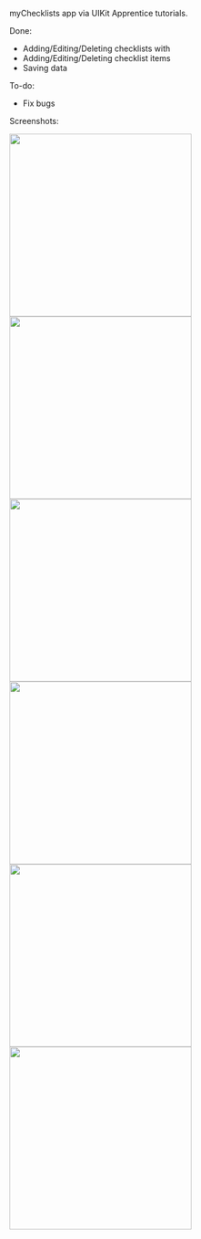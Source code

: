 myChecklists app via UIKit Apprentice tutorials.



Done:

* Adding/Editing/Deleting checklists with
* Adding/Editing/Deleting checklist items
* Saving data


To-do:

* Fix bugs

Screenshots:

<img src="https://https://github.com/torykips/myChecklists/blob/main/Checklist1.png" width="320">
<img src="https://https://github.com/torykips/myChecklists/blob/main/Checklist2.png" width="320">
<img src="https://https://github.com/torykips/myChecklists/blob/main/Checklist3.png" width="320">
<img src="https://https://github.com/torykips/myChecklists/blob/main/Checklist4.png" width="320">
<img src="https://https://github.com/torykips/myChecklists/blob/main/Checklist5.png" width="320">
<img src="https://https://github.com/torykips/myChecklists/blob/main/Checklist6.png" width="320">

